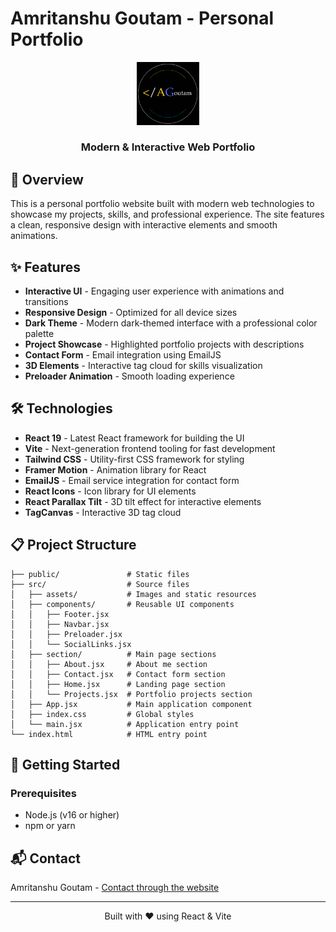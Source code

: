 # Amritanshu Goutam - Personal Portfolio

<div align="center">
  <img src="./src/assets/image.png" alt="Portfolio Logo" width="100" />
  <h3>Modern & Interactive Web Portfolio</h3>
</div>

## 🚀 Overview

This is a personal portfolio website built with modern web technologies to showcase my projects, skills, and professional experience. The site features a clean, responsive design with interactive elements and smooth animations.

## ✨ Features

- **Interactive UI** - Engaging user experience with animations and transitions
- **Responsive Design** - Optimized for all device sizes
- **Dark Theme** - Modern dark-themed interface with a professional color palette
- **Project Showcase** - Highlighted portfolio projects with descriptions
- **Contact Form** - Email integration using EmailJS
- **3D Elements** - Interactive tag cloud for skills visualization
- **Preloader Animation** - Smooth loading experience

## 🛠️ Technologies

- **React 19** - Latest React framework for building the UI
- **Vite** - Next-generation frontend tooling for fast development
- **Tailwind CSS** - Utility-first CSS framework for styling
- **Framer Motion** - Animation library for React
- **EmailJS** - Email service integration for contact form
- **React Icons** - Icon library for UI elements
- **React Parallax Tilt** - 3D tilt effect for interactive elements
- **TagCanvas** - Interactive 3D tag cloud

## 📋 Project Structure

```
├── public/               # Static files
├── src/                  # Source files
│   ├── assets/           # Images and static resources
│   ├── components/       # Reusable UI components
│   │   ├── Footer.jsx
│   │   ├── Navbar.jsx
│   │   ├── Preloader.jsx
│   │   └── SocialLinks.jsx
│   ├── section/          # Main page sections
│   │   ├── About.jsx     # About me section
│   │   ├── Contact.jsx   # Contact form section
│   │   ├── Home.jsx      # Landing page section
│   │   └── Projects.jsx  # Portfolio projects section
│   ├── App.jsx           # Main application component
│   ├── index.css         # Global styles
│   └── main.jsx          # Application entry point
└── index.html            # HTML entry point
```

## 🚀 Getting Started

### Prerequisites

- Node.js (v16 or higher)
- npm or yarn

## 📬 Contact

Amritanshu Goutam - [Contact through the website](https://amritanshu.online)

---

<div align="center">
  <p>Built with ❤️ using React & Vite</p>
</div>
